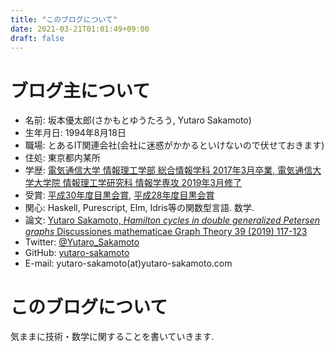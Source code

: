 ```yaml
---
title: "このブログについて"
date: 2021-03-21T01:01:49+09:00
draft: false
---
```


# ブログ主について

* 名前: 坂本優太郎(さかもとゆうたろう, Yutaro Sakamoto)
* 生年月日: 1994年8月18日
* 職場: とあるIT関連会社(会社に迷惑がかかるといけないので伏せておきます)
* 住処: 東京都内某所
* 学歴: [電気通信大学 情報理工学部 総合情報学科 2017年3月卒業, 電気通信大学大学院 情報理工学研究科 情報学専攻 2019年3月修了](https://www.uec.ac.jp/)
* 受賞: [平成30年度目黒会賞](https://megurokai.jp/web_magazine/commendation190326/), [平成28年度目黒会賞](https://megurokai.jp/web_magazine/commendation170327/)
* 関心: Haskell, Purescript, Elm, Idris等の関数型言語. 数学.
* 論文: [Yutaro Sakamoto, _Hamilton cycles in double generalized Petersen graphs_ Discussiones mathematicae Graph Theory 39 (2019) 117-123](https://www.dmgt.uz.zgora.pl/publish/bbl_view_pdf.php?ID=-1990)
* Twitter: [\@Yutaro\_Sakamoto](https://twitter.com/Yutaro_Sakamoto)
* GitHub: [yutaro-sakamoto](https://github.com/yutaro-sakamoto)
* E-mail: yutaro-sakamoto(at)yutaro-sakamoto.com

# このブログについて

気ままに技術・数学に関することを書いていきます.
